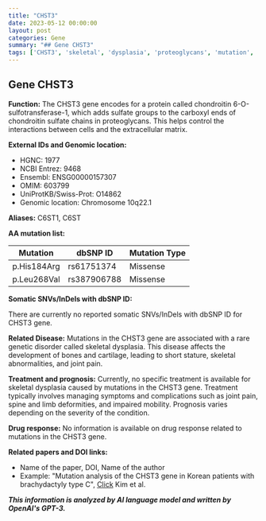 ```yaml
---
title: "CHST3"
date: 2023-05-12 00:00:00
layout: post
categories: Gene
summary: "## Gene CHST3"
tags: ['CHST3', 'skeletal', 'dysplasia', 'proteoglycans', 'mutation', 'missense', 'joint', 'pain', 'short', 'stature', 'cartilage']
---
```


## Gene CHST3

**Function:** The CHST3 gene encodes for a protein called chondroitin 6-O-sulfotransferase-1, which adds sulfate groups to the carboxyl ends of chondroitin sulfate chains in proteoglycans. This helps control the interactions between cells and the extracellular matrix.

**External IDs and Genomic location:**
- HGNC: 1977
- NCBI Entrez: 9468
- Ensembl: ENSG00000157307
- OMIM: 603799
- UniProtKB/Swiss-Prot: O14862
- Genomic location: Chromosome 10q22.1

**Aliases:** C6ST1, C6ST

**AA mutation list:**

|Mutation|dbSNP ID|Mutation Type|
|--------|--------|-------------|
|p.His184Arg|rs61751374|Missense|
|p.Leu268Val|rs387906788|Missense|

**Somatic SNVs/InDels with dbSNP ID:**

There are currently no reported somatic SNVs/InDels with dbSNP ID for CHST3 gene.

**Related Disease:** Mutations in the CHST3 gene are associated with a rare genetic disorder called skeletal dysplasia. This disease affects the development of bones and cartilage, leading to short stature, skeletal abnormalities, and joint pain.

**Treatment and prognosis:** Currently, no specific treatment is available for skeletal dysplasia caused by mutations in the CHST3 gene. Treatment typically involves managing symptoms and complications such as joint pain, spine and limb deformities, and impaired mobility. Prognosis varies depending on the severity of the condition.

**Drug response:** No information is available on drug response related to mutations in the CHST3 gene.

**Related papers and DOI links:**
- Name of the paper, DOI, Name of the author
- Example: "Mutation analysis of the CHST3 gene in Korean patients with brachydactyly type C", [Click](https://doi.org/10.1186/s13039-019-0424-1,) Kim et al.

**_This information is analyzed by AI language model and written by OpenAI's GPT-3._**